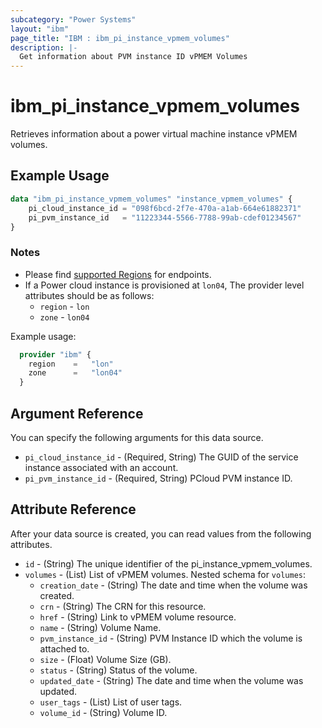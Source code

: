 ```yaml
---
subcategory: "Power Systems"
layout: "ibm"
page_title: "IBM : ibm_pi_instance_vpmem_volumes"
description: |-
  Get information about PVM instance ID vPMEM Volumes
---
```


# ibm_pi_instance_vpmem_volumes

Retrieves information about a power virtual machine instance vPMEM volumes.

## Example Usage

```terraform
data "ibm_pi_instance_vpmem_volumes" "instance_vpmem_volumes" {
    pi_cloud_instance_id = "098f6bcd-2f7e-470a-a1ab-664e61882371"
    pi_pvm_instance_id   = "11223344-5566-7788-99ab-cdef01234567"
}
```

### Notes

- Please find [supported Regions](https://cloud.ibm.com/apidocs/power-cloud#endpoint) for endpoints.
- If a Power cloud instance is provisioned at `lon04`, The provider level attributes should be as follows:
  - `region` - `lon`
  - `zone` - `lon04`
  
Example usage:

  ```terraform
    provider "ibm" {
      region    =   "lon"
      zone      =   "lon04"
    }
  ```

## Argument Reference

You can specify the following arguments for this data source.

- `pi_cloud_instance_id` - (Required, String) The GUID of the service instance associated with an account.
- `pi_pvm_instance_id` - (Required, String) PCloud PVM instance ID.

## Attribute Reference

After your data source is created, you can read values from the following attributes.

- `id` - (String) The unique identifier of the pi_instance_vpmem_volumes.
- `volumes` - (List) List of vPMEM volumes.
   Nested schema for `volumes`:
  - `creation_date` - (String) The date and time when the volume was created.
  - `crn` - (String) The CRN for this resource.
  - `href` - (String) Link to vPMEM volume resource.
  - `name` - (String) Volume Name.
  - `pvm_instance_id` - (String) PVM Instance ID which the volume is attached to.
  - `size` - (Float) Volume Size (GB).
  - `status` - (String) Status of the volume.
  - `updated_date` - (String) The date and time when the volume was updated.
  - `user_tags` - (List) List of user tags.
  - `volume_id` - (String) Volume ID.
